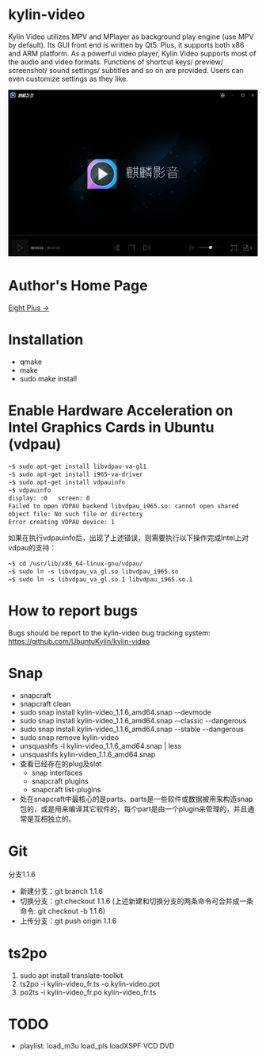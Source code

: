 kylin-video
===========

Kylin Video utilizes MPV and MPlayer as background play engine (use MPV by default). Its GUI front end is written by Qt5. Plus, it supports both x86 and ARM platform. As a powerful video player, Kylin Video supports most of the audio and video formats. Functions of shortcut keys/ preview/ screenshot/ sound settings/ subtitles and so on are provided. Users can even customize settings as they like.

![image](./doc/appearence.png)


Author's Home Page
============ 
[Eight Plus &rarr;](https://eightplus.github.io/)


Installation
============

+ qmake
+ make
+ sudo make install


Enable Hardware Acceleration on Intel Graphics Cards in Ubuntu (vdpau)
==================
```
~$ sudo apt-get install libvdpau-va-gl1
~$ sudo apt-get install i965-va-driver
~$ sudo apt-get install vdpauinfo
~$ vdpauinfo
display: :0   screen: 0
Failed to open VDPAU backend libvdpau_i965.so: cannot open shared object file: No such file or directory
Error creating VDPAU device: 1
```
如果在执行vdpauinfo后，出现了上述错误，则需要执行以下操作完成Intel上对vdpau的支持：
```
~$ cd /usr/lib/x86_64-linux-gnu/vdpau/
~$ sudo ln -s libvdpau_va_gl.so libvdpau_i965.so
~$ sudo ln -s libvdpau_va_gl.so.1 libvdpau_i965.so.1
```


How to report bugs
==================

Bugs should be report to the kylin-video bug tracking system:
    https://github.com/UbuntuKylin/kylin-video


Snap
==================

* snapcraft
* snapcraft clean
* sudo snap install kylin-video_1.1.6_amd64.snap --devmode
* sudo snap install kylin-video_1.1.6_amd64.snap --classic --dangerous
* sudo snap install kylin-video_1.1.6_amd64.snap --stable --dangerous
* sudo snap remove kylin-video
* unsquashfs -l kylin-video_1.1.6_amd64.snap | less
* unsquashfs kylin-video_1.1.6_amd64.snap
* 查看已经存在的plug及slot
	* snap interfaces
	* snapcraft plugins
	* snapcraft list-plugins
* 处在snapcraft中最核心的是parts。parts是一些软件或数据被用来构造snap包的，或是用来编译其它软件的，每个part是由一个plugin来管理的，并且通常是互相独立的。


Git
==================

分支1.1.6

+ 新建分支：git branch 1.1.6
+ 切换分支：git checkout 1.1.6 (上述新建和切换分支的两条命令可合并成一条命令: git checkout -b 1.1.6)
+ 上传分支：git push origin 1.1.6


ts2po
==================

1. sudo apt install translate-toolkit
2. ts2po -i kylin-video_fr.ts -o kylin-video.pot
3. po2ts -i kylin-video_fr.po kylin-video_fr.ts


TODO
==================

+ playlist: load_m3u load_pls loadXSPF VCD DVD
